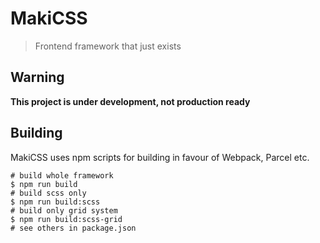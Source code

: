 # MakiCSS
> Frontend framework that just exists
## Warning 
**This project is under development, not production ready**
## Building
MakiCSS uses npm scripts for building in favour of Webpack, Parcel etc.  
```shell script
# build whole framework
$ npm run build 
# build scss only
$ npm run build:scss
# build only grid system
$ npm run build:scss-grid
# see others in package.json
```